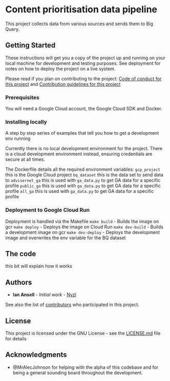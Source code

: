 # Content prioritisation data pipeline

This project collects data from various sources and sends them to Big Query.

## Getting Started

These instructions will get you a copy of the project up and running on your local machine for development and testing purposes. See deployment for notes on how to deploy the project on a live system.

Please read if you plan on contributing to the project:
[Code of conduct for this project](docs/CODE_OF_CONDUCT.md)
and
[Contribution guidelines for this project](docs/CONTRIBUTING.md)

### Prerequisites

You will need a Google Cloud account, the Google Cloud SDK and Docker.


### Installing locally

A step by step series of examples that tell you how to get a development env running

Currently there is no local development environment for the project. There is a cloud development environment instead, ensuring credentials are secure at all times. 

The Dockerfile details all the required environment variables:
`gcp_project` this is the Google Cloud project
`bq_dataset` this is the data set to send data to
`advisernet_ga` this is used with `ga_data.py` to get GA data for a specific profile
`public_ga` this is used with `ga_data.py` to get GA data for a specific profile
`all_ga` this is used with `ga_data.py` to get GA data for a specific profile


### Deployment to Google Cloud Run

Deployment is handled via the Makefile
`make build` - Builds the image on gcr
`make deploy` - Deploys the image on Cloud Run
`make dev-build` - Builds a development image on gcr
`make dev-deploy` - Deploys the development image and overwrites the env variable for the BQ dataset


## The code

this bit will explain how it works


## Authors

* **Ian Ansell** - *Initial work* - [Nyzl](https://github.com/Nyzl)

See also the list of [contributors](https://github.com/your/project/contributors) who participated in this project.

## License

This project is licensed under the GNU License - see the [LICENSE.md](LICENSE.md) file for details

## Acknowledgments

* @MrAlecJohnson for helping with the alpha of this codebase and for being a general sounding board throughout the development.


